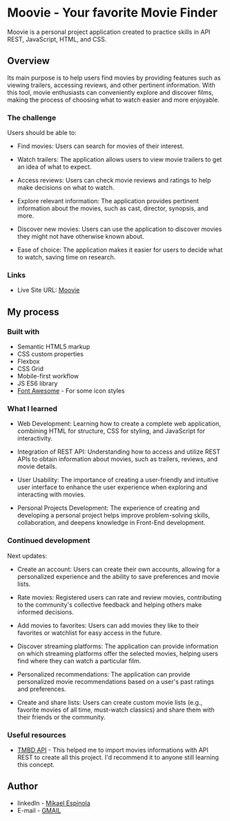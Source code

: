 # Moovie - Your favorite Movie Finder

Moovie is a personal project application created to practice skills in API REST, JavaScript, HTML, and CSS.

## Overview

Its main purpose is to help users find movies by providing features such as viewing trailers, accessing reviews, and other pertinent information. With this tool, movie enthusiasts can conveniently explore and discover films, making the process of choosing what to watch easier and more enjoyable.

### The challenge

Users should be able to:

- Find movies: Users can search for movies of their interest.

- Watch trailers: The application allows users to view movie trailers to get an idea of what to expect.

- Access reviews: Users can check movie reviews and ratings to help make decisions on what to watch.

- Explore relevant information: The application provides pertinent information about the movies, such as cast, director, synopsis, and more.

- Discover new movies: Users can use the application to discover movies they might not have otherwise known about.

- Ease of choice: The application makes it easier for users to decide what to watch, saving time on research.

### Links

- Live Site URL: [Moovie](https://mikael-espinola.github.io/Moovie/)

## My process

### Built with

- Semantic HTML5 markup
- CSS custom properties
- Flexbox
- CSS Grid
- Mobile-first workflow
- JS ES6 library
- [Font Awesome](https://fontawesome.com/search) - For some icon styles

### What I learned

- Web Development: Learning how to create a complete web application, combining HTML for structure, CSS for styling, and JavaScript for interactivity.

- Integration of REST API: Understanding how to access and utilize REST APIs to obtain information about movies, such as trailers, reviews, and movie details.

- User Usability: The importance of creating a user-friendly and intuitive user interface to enhance the user experience when exploring and interacting with movies.

- Personal Projects Development: The experience of creating and developing a personal project helps improve problem-solving skills, collaboration, and deepens knowledge in Front-End development.

### Continued development

Next updates:

- Create an account: Users can create their own accounts, allowing for a personalized experience and the ability to save preferences and movie lists.

- Rate movies: Registered users can rate and review movies, contributing to the community's collective feedback and helping others make informed decisions.

- Add movies to favorites: Users can add movies they like to their favorites or watchlist for easy access in the future.

- Discover streaming platforms: The application can provide information on which streaming platforms offer the selected movies, helping users find where they can watch a particular film.

- Personalized recommendations: The application can provide personalized movie recommendations based on a user's past ratings and preferences.

- Create and share lists: Users can create custom movie lists (e.g., favorite movies of all time, must-watch classics) and share them with their friends or the community.

### Useful resources

- [TMBD API](https://developer.themoviedb.org/docs) - This helped me to import movies informations with API REST to create all this project. I'd recommend it to anyone still learning this concept.

## Author

- linkedIn - [Mikael Espínola](https://www.linkedin.com/in/mikaelespinola)
- E-mail - [GMAIL](mailto:mikaelespinolaa@gmail.com)
